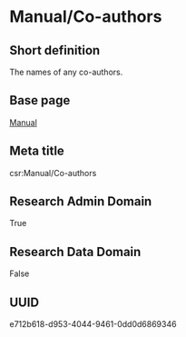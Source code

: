 # Manual/Co-authors
## Short definition
The names of any co-authors.
## Base page
[Manual](../Objects/Manual.md)
## Meta title
csr:Manual/Co-authors
## Research Admin Domain
True
## Research Data Domain
False
## UUID
e712b618-d953-4044-9461-0dd0d6869346
